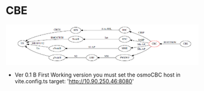 # CBE
![alt text](https://github.com/svinson1121/CBE/blob/main/images/CBC-CBE.png)


* Ver 0.1 B   First Working version  you must set the osmoCBC host in vite.config.ts   target: 'http://10.90.250.46:8080'
